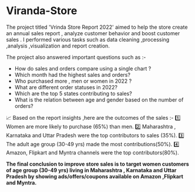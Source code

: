 # Viranda-Store
The project titled 'Vrinda Store Report 2022' aimed to help the store create an annual sales report , analyze customer behavior and boost customer sales .
I performed various tasks such as data cleaning ,processing ,analysis ,visualization and report creation.

The project also answered important questions such as :-
- How do sales and orders compare using a single chart ?
- Which month had the highest sales and orders?
- Who purchased more , men or women in 2022 ?
- What are different order statuses in 2022?
- Which are the top 5 states contributing to sales?
- What is the relation between age and gender based on the number of orders?

📈 Based on the report insights ,here are the outcomes of the sales :-
1️⃣ Women are more likely to purchase (65%) than men.
2️⃣ Maharashtra , Karnataka and Uttar Pradesh were the top contributors to sales (35%).
3️⃣ The adult age group (30-49 yrs) made the most contributions(50%).
4️⃣ Amazon, Flipkart and Myntra channels were the top contributors(80%).

**The final conclusion to improve store sales is to target women customers of age group (30-49 yrs) living in Maharashtra , Karnataka and Uttar Pradesh by showing ads/offers/coupons available on Amazon ,Flipkart and Myntra.**
